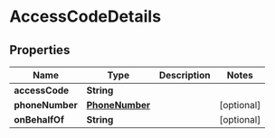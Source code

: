 

# AccessCodeDetails


## Properties

| Name | Type | Description | Notes |
|------------ | ------------- | ------------- | -------------|
|**accessCode** | **String** |  |  |
|**phoneNumber** | [**PhoneNumber**](PhoneNumber.md) |  |  [optional] |
|**onBehalfOf** | **String** |  |  [optional] |



